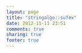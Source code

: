 ```yaml
---
layout: page
title: "stringalgo::sufex"
date: 2012-11-11 23:51
comments: true
sharing: true
footer: true
---
```

